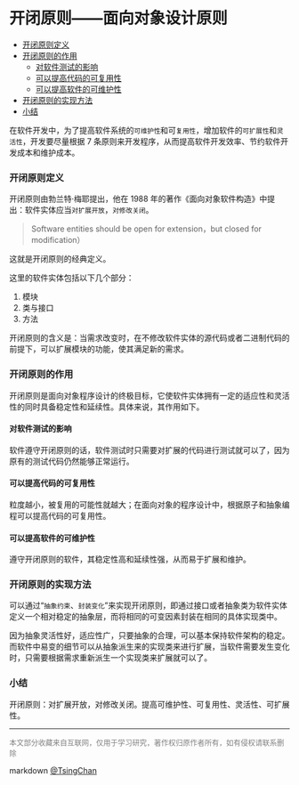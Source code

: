 开闭原则——面向对象设计原则
==============

<!-- TOC -->

- [开闭原则定义](#开闭原则定义)
- [开闭原则的作用](#开闭原则的作用)
    - [对软件测试的影响](#对软件测试的影响)
    - [可以提高代码的可复用性](#可以提高代码的可复用性)
    - [可以提高软件的可维护性](#可以提高软件的可维护性)
- [开闭原则的实现方法](#开闭原则的实现方法)
- [小结](#小结)

<!-- /TOC -->
  
在软件开发中，为了提高软件系统的`可维护性`和可`复用性`，增加软件的`可扩展性`和`灵活性`，开发要尽量根据 7 条原则来开发程序，从而提高软件开发效率、节约软件开发成本和维护成本。

### 开闭原则定义

开闭原则由勃兰特·梅耶提出，他在 1988 年的著作《面向对象软件构造》中提出：软件实体应当`对扩展开放`，`对修改关闭`。

> Software entities should be open for extension，but closed for modification）

这就是开闭原则的经典定义。  
  
这里的软件实体包括以下几个部分： 

1. 模块
2. 类与接口
3. 方法

  
开闭原则的含义是：当需求改变时，在不修改软件实体的源代码或者二进制代码的前提下，可以扩展模块的功能，使其满足新的需求。

### 开闭原则的作用


开闭原则是面向对象程序设计的终极目标，它使软件实体拥有一定的适应性和灵活性的同时具备稳定性和延续性。具体来说，其作用如下。 

#### 对软件测试的影响

软件遵守开闭原则的话，软件测试时只需要对扩展的代码进行测试就可以了，因为原有的测试代码仍然能够正常运行。 

#### 可以提高代码的可复用性

粒度越小，被复用的可能性就越大；在面向对象的程序设计中，根据原子和抽象编程可以提高代码的可复用性。 

#### 可以提高软件的可维护性

遵守开闭原则的软件，其稳定性高和延续性强，从而易于扩展和维护。 

### 开闭原则的实现方法

可以通过“`抽象约束`、`封装变化`”来实现开闭原则，即通过接口或者抽象类为软件实体定义一个相对稳定的抽象层，而将相同的可变因素封装在相同的具体实现类中。  
  
因为抽象灵活性好，适应性广，只要抽象的合理，可以基本保持软件架构的稳定。而软件中易变的细节可以从抽象派生来的实现类来进行扩展，当软件需要发生变化时，只需要根据需求重新派生一个实现类来扩展就可以了。  
  
### 小结

开闭原则：对扩展开放，对修改关闭。提高可维护性、可复用性、灵活性、可扩展性。

----
<font size=2 color='grey'>本文部分收藏来自互联网，仅用于学习研究，著作权归原作者所有，如有侵权请联系删除</font>

markdown [@TsingChan](http://www.9ong.com/) 


